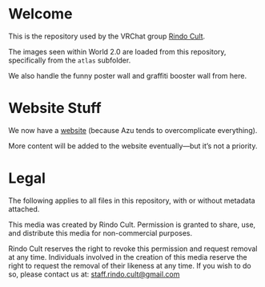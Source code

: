 # Welcome
This is the repository used by the VRChat group [Rindo Cult](https://vrchat.com/home/group/grp_c04c75e4-f49d-482a-a8ac-a43cb6aecdbd).

The images seen within World 2.0 are loaded from this repository, specifically from the `atlas` subfolder.

We also handle the funny poster wall and graffiti booster wall from here.

# Website Stuff
We now have a [website](https://rindo-cult.github.io/RindoCult.github.io/) (because Azu tends to overcomplicate everything).

More content will be added to the website eventually—but it’s not a priority.


# Legal
The following applies to all files in this repository, with or without metadata attached.


This media was created by Rindo Cult.
Permission is granted to share, use, and distribute this media for non-commercial purposes.

Rindo Cult reserves the right to revoke this permission and request removal at any time.
Individuals involved in the creation of this media reserve the right to request the removal of their likeness at any time.
If you wish to do so, please contact us at: staff.rindo.cult@gmail.com
